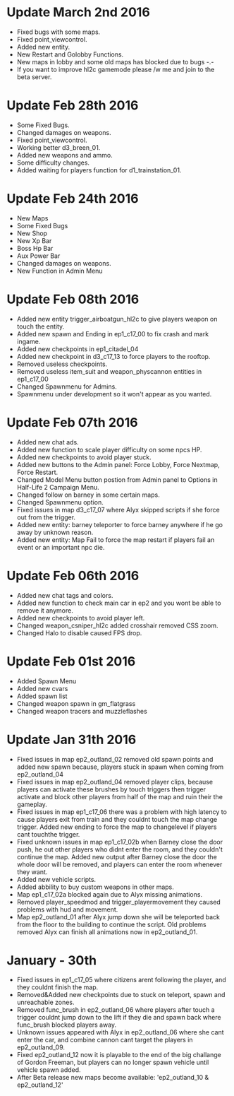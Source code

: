 # Update March 2nd 2016

- Fixed bugs with some maps.
- Fixed point_viewcontrol.
- Added new entity.
- New Restart and Golobby Functions.
- New maps in lobby and some old maps has blocked due to bugs -.-
- If you want to improve hl2c gamemode please /w me and join to the beta server.

# Update Feb 28th 2016

- Some Fixed Bugs.
- Changed damages on weapons.
- Fixed point_viewcontrol.
- Working better d3_breen_01.
- Added new weapons and ammo.
- Some difficulty changes.
- Added waiting for players function for d1_trainstation_01.

# Update Feb 24th 2016

- New Maps
- Some Fixed Bugs
- New Shop
- New Xp Bar
- Boss Hp Bar
- Aux Power Bar
- Changed damages on weapons.
- New Function in Admin Menu

# Update Feb 08th 2016

- Added new entity trigger_airboatgun_hl2c to give players weapon on touch the entity.
- Added new spawn and Ending in ep1_c17_00 to fix crash and mark ingame.
- Added new checkpoints in ep1_citadel_04
- Added new checkpoint in d3_c17_13 to force players to the rooftop.
- Removed useless checkpoints.
- Removed useless item_suit and weapon_physcannon entities in ep1_c17_00
- Changed Spawnmenu for Admins.
- Spawnmenu under development so it won't appear as you wanted.

# Update Feb 07th 2016

- Added new chat ads.
- Added new function to scale player difficulty on some npcs HP.
- Added new checkpoints to avoid player stuck.
- Added new buttons to the Admin panel: Force Lobby, Force Nextmap, Force Restart.
- Changed Model Menu button postion from Admin panel to Options in Half-Life 2 Campaign Menu.
- Changed follow on barney in some certain maps.
- Changed Spawnmenu option.
- Fixed issues in map d3_c17_07 where Alyx skipped scripts if she force out from the trigger.
- Added new entity: barney teleporter to force barney anywhere if he go away by unknown reason.
- Added new entity: Map Fail to force the map restart if players fail an event or an important npc die.

# Update Feb 06th 2016

- Added new chat tags and colors.
- Added new function to check main car in ep2 and you wont be able to remove it anymore.
- Added new checkpoints to avoid player left.
- Changed weapon_csniper_hl2c added crosshair removed CSS zoom.
- Changed Halo to disable caused FPS drop.

# Update Feb 01st 2016

- Added Spawn Menu
- Added new cvars
- Added spawn list
- Changed weapon spawn in gm_flatgrass
- Changed weapon tracers and muzzleflashes

# Update Jan 31th 2016

- Fixed issues in map ep2_outland_02 removed old spawn points and added new spawn because, players stuck in spawn when coming from ep2_outland_04
- Fixed issues in map ep2_outland_04 removed player clips, because players can activate these brushes by touch triggers then trigger activate and block other players from half of the map and ruin their the gameplay.
- Fixed issues in map ep1_c17_06 there was a problem with high latency to cause players exit from train and they couldnt touch the map change trigger. Added new ending to force the map to changelevel if players cant touchthe trigger.
- Fixed unknown issues in map ep1_c17_02b when Barney close the door push, he out other players who didnt enter the room, and they couldn't continue the map. Added new output after Barney close the door the whole door will be removed, and players can enter the room whenever they want.
- Added new vehicle scripts.
- Added abbility to buy custom weapons in other maps.
- Map ep1_c17_02a blocked again due to Alyx missing animations.
- Removed player_speedmod and trigger_playermovement they caused problems with hud and movement.
- Map ep2_outland_01 after Alyx jump down she will be teleported back from the floor to the building to continue the script. Old problems removed Alyx can finish all animations now in ep2_outland_01.

# January - 30th

- Fixed issues in ep1_c17_05 where citizens arent following the player, and they couldnt finish the map.
- Removed&Added new checkpoints due to stuck on teleport, spawn and unreachable zones.
- Removed func_brush in ep2_outland_06 where players after touch a trigger couldnt jump down to the lift if they die and spawn back where func_brush blocked players away.
- Unknown issues appeared with Alyx in ep2_outland_06 where she cant enter the car, and combine cannon cant target the players in ep2_outland_09.
- Fixed ep2_outland_12 now it is playable to the end of the big challange of Gordon Freeman, but players can no longer spawn vehicle until vehicle spawn added.
- After Beta release new maps become available: 'ep2_outland_10 & ep2_outland_12'
